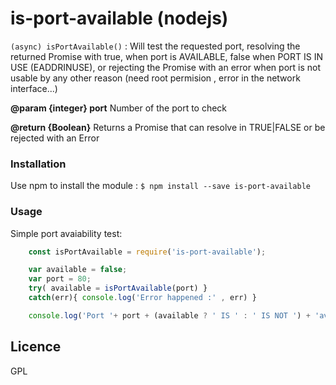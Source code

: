 # is-port-available (nodejs)

```(async) isPortAvailable()``` : Will test the requested port, resolving the returned Promise with true, when port is AVAILABLE, false when PORT IS IN USE (EADDRINUSE), or rejecting the Promise with an error when port is not usable by any other reason (need root permision , error in the network interface...)

**@param  {integer}  port** 	Number of the port to check

**@return {Boolean}**     	  Returns a Promise that can resolve in TRUE|FALSE or be rejected with an Error

### Installation

Use npm to install the module :
```$ npm install --save is-port-available```

### Usage
Simple port avaiability test:
```javascript
	const isPortAvailable = require('is-port-available');

	var available = false;
	var port = 80;
	try( available = isPortAvailable(port) }
	catch(err){ console.log('Error happened :' , err) }

	console.log('Port '+ port + (available ? ' IS ' : ' IS NOT ') + 'available!');
```

## Licence

GPL
